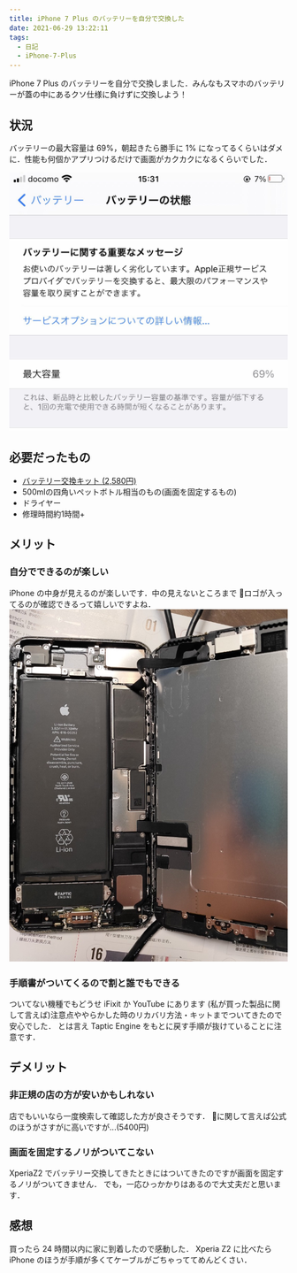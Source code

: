 ```yaml
---
title: iPhone 7 Plus のバッテリーを自分で交換した
date: 2021-06-29 13:22:11
tags: 
  - 日記
  - iPhone-7-Plus
---
```


iPhone 7 Plus のバッテリーを自分で交換しました．みんなもスマホのバッテリーが蓋の中にあるクソ仕様に負けずに交換しよう！

<!-- more -->

## 状況

バッテリーの最大容量は 69%，朝起きたら勝手に 1% になってるくらいはダメに．性能も何個かアプリつけるだけで画面がカクカクになるくらいでした．

![](/images/replace-iphone7p-battery/1.png)

## 必要だったもの

* [バッテリー交換キット (2,580円)](https://amzn.to/3pwxPby)
* 500mlの四角いペットボトル相当のもの(画面を固定するもの)
* ドライヤー
* 修理時間約1時間+



## メリット

### 自分でできるのが楽しい
iPhone の中身が見えるのが楽しいです．中の見えないところまで 🍎ロゴが入ってるのが確認できるって嬉しいですよね．
![](/images/replace-iphone7p-battery/2.jpg)

### 手順書がついてくるので割と誰でもできる
ついてない機種でもどうせ iFixit か YouTube にあります
(私が買った製品に関して言えば)注意点ややらかした時のリカバリ方法・キットまでついてきたので安心でした．
とは言え Taptic Engine をもとに戻す手順が抜けていることに注意です．


## デメリット
### 非正規の店の方が安いかもしれない
店でもいいなら一度検索して確認した方が良さそうです．
🍎に関して言えば公式のほうがさすがに高いですが...(5400円)

### 画面を固定するノリがついてこない
XperiaZ2 でバッテリー交換してきたときにはついてきたのですが画面を固定するノリがついてきません．
でも，一応ひっかかりはあるので大丈夫だと思います．

## 感想
買ったら 24 時間以内に家に到着したので感動した．
Xperia Z2 に比べたら iPhone のほうが手順が多くてケーブルがごちゃっててめんどくさい．